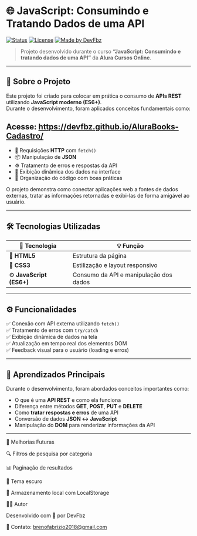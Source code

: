 # 🌐 JavaScript: Consumindo e Tratando Dados de uma API

[![Status](https://img.shields.io/badge/status-online-brightgreen)]()
[![License](https://img.shields.io/badge/license-MIT-blue)](./LICENSE)
[![Made by DevFbz](https://img.shields.io/badge/made%20by-DevFbz-8A2BE2)](https://github.com/DevFbz)

> Projeto desenvolvido durante o curso **“JavaScript: Consumindo e tratando dados de uma API”** da **Alura Cursos Online**.

---

## 📘 Sobre o Projeto

Este projeto foi criado para colocar em prática o consumo de **APIs REST** utilizando **JavaScript moderno (ES6+)**.  
Durante o desenvolvimento, foram aplicados conceitos fundamentais como:
## Acesse: https://devfbz.github.io/AluraBooks-Cadastro/

- 🔄 Requisições **HTTP** com `fetch()`  
- 📦 Manipulação de **JSON**  
- ⚙️ Tratamento de erros e respostas da API  
- 💬 Exibição dinâmica dos dados na interface  
- 🧩 Organização do código com boas práticas  

O projeto demonstra como conectar aplicações web a fontes de dados externas, tratar as informações retornadas e exibi-las de forma amigável ao usuário.

---

## 🛠️ Tecnologias Utilizadas

| 🚀 Tecnologia | 💡 Função |
|----------------|-----------|
| 🧩 **HTML5** | Estrutura da página |
| 🎨 **CSS3** | Estilização e layout responsivo |
| ⚙️ **JavaScript (ES6+)** | Consumo da API e manipulação dos dados |

---

## ⚙️ Funcionalidades

✅ Conexão com API externa utilizando `fetch()`  
✅ Tratamento de erros com `try/catch`  
✅ Exibição dinâmica de dados na tela  
✅ Atualização em tempo real dos elementos DOM  
✅ Feedback visual para o usuário (loading e erros)

---

## 🧠 Aprendizados Principais

Durante o desenvolvimento, foram abordados conceitos importantes como:

- O que é uma **API REST** e como ela funciona  
- Diferença entre métodos **GET**, **POST**, **PUT** e **DELETE**  
- Como **tratar respostas e erros** de uma API  
- Conversão de dados **JSON ↔️ JavaScript**  
- Manipulação do **DOM** para renderizar informações da API  

---

🔮 Melhorias Futuras

🔍 Filtros de pesquisa por categoria

📊 Paginação de resultados

🌙 Tema escuro

💾 Armazenamento local com LocalStorage

👨‍💻 Autor

Desenvolvido com 💜 por DevFbz

📧 Contato: brenofabrizio2018@gmail.com
